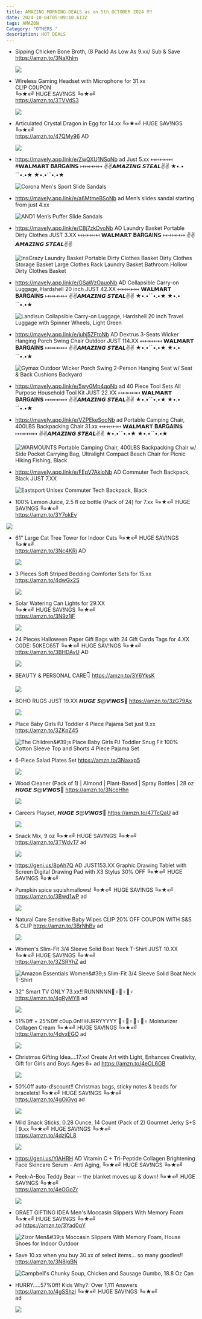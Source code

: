 ```yaml
---
title: AMAZING MORNING DEALS as on 5th OCTOBER 2024 ‼‼
date: 2024-10-04T05:09:10.613Z
tags: AMAZON
Category: "OTHERS "
description: HOT DEALS
---
```

* Sipping Chicken Bone Broth, (8 Pack) As Low As 9.xx/ Sub & Save
  https://amzn.to/3NaXhlm<!--StartFragment-->

  ![](https://m.media-amazon.com/images/I/71g7OyUe21L._SL1500_.jpg)
* Wireless Gaming Headset with Microphone for 31.xx\
  CL!P C0UPON\
  ╚»★«╝ HUGE SAV!NGS ╚»★«╝\
  https://amzn.to/3TVVdS3<!--StartFragment-->

  ![](https://m.media-amazon.com/images/I/61hRlwVl79L._AC_SL1500_.jpg)
* Articulated Crystal Dragon in Egg for 14.xx
  ╚»★«╝ HUGE SAV!NGS ╚»★«╝\
  https://amzn.to/47QMy96     AD<!--StartFragment-->

  ![](https://m.media-amazon.com/images/I/61r+78E1iyL._SL1500_.jpg)
* https://mavely.app.link/e/ZwQXU1NSoNb   ad 
  Just 5.xx
  ↤↤↤↤↤ #𝗪𝗔𝗟𝗠𝗔𝗥𝗧 𝐁𝐀𝐑𝐆𝐀𝐈𝐍𝗦  ↦↦↦↦↦
  ✌✌𝘼𝙈𝘼𝙕𝙄𝙉𝙂 𝙎𝙏𝙀𝘼𝙇✌✌
  ★•.•´¯•.•★ ★•.•´¯•.•★<!--StartFragment-->

  ![Corona Men's Sport Slide Sandals](https://i5.walmartimages.com/seo/Corona-Men-s-Sport-Slide-Sandals_b519469c-ee40-4738-8b12-aa31a588f6f4.fa0a0a1bbbe1bfd11ec52d654a4f8732.jpeg?odnHeight=2000&odnWidth=2000&odnBg=FFFFFF)
* https://mavely.app.link/e/a6MtmeBSoNb    ad
  Men’s slides sandal starting from just 4.xx <!--StartFragment-->

  ![AND1 Men’s Puffer Slide Sandals](https://i5.walmartimages.com/seo/AND1-Men-s-Puffer-Slide-Sandals_cfa38a13-d364-4ae0-826a-2cd5341f4f4a.f4d44c2e3e99a7cca2d028bfc9e883df.jpeg?odnHeight=2000&odnWidth=2000&odnBg=FFFFFF)
* https://mavely.app.link/e/CBj7zkDvoNb   AD
  Laundry Basket Portable Dirty Clothes  JUST 3.XX
  ↤↤↤↤↤ 𝗪𝗔𝗟𝗠𝗔𝗥𝗧 𝐁𝐀𝐑𝐆𝐀𝐈𝐍𝗦  ↦↦↦↦↦
  ✌✌𝘼𝙈𝘼𝙕𝙄𝙉𝙂 𝙎𝙏𝙀𝘼𝙇✌✌<!--StartFragment-->

  ![InsCrazy Laundry Basket Portable Dirty Clothes Basket Dirty Clothes Storage Basket Large Clothes Rack Laundry Basket Bathroom Hollow Dirty Clothes Basket](https://i5.walmartimages.com/seo/InsCrazy-Laundry-Basket-Portable-Dirty-Clothes-Storage-Large-Rack-Bathroom-Hollow_5c281f09-c98d-44b4-be26-ed2c654f0568.dad545de6ed3d714e5ba3fde9602bb9d.jpeg?odnHeight=2000&odnWidth=2000&odnBg=FFFFFF)
* https://mavely.app.link/e/GSaWzOauoNb   AD
  Collapsible Carry-on Luggage, Hardshell 20 inch 
  JUST 42.XX
  ↤↤↤↤↤ 𝗪𝗔𝗟𝗠𝗔𝗥𝗧 𝐁𝐀𝐑𝐆𝐀𝐈𝐍𝗦  ↦↦↦↦↦
  ✌✌𝘼𝙈𝘼𝙕𝙄𝙉𝙂 𝙎𝙏𝙀𝘼𝙇✌✌
  ★•.•´¯•.•★ ★•.•´¯•.•★<!--StartFragment-->

  ![Landisun Collapsible Carry-on Luggage, Hardshell 20 inch Travel Luggage with Spinner Wheels, Light Green](https://i5.walmartimages.com/seo/Landisun-Collapsible-Carry-on-Luggage-Water-and-Impact-Resistant-Hardshell-20-inch-Carry-On-Luggage-with-Spinner-Wheels-Light-Green_6b6a79c9-b7e6-4526-8f50-457ed766684d.f340c2403e776f11a5c6d394e9a8e91a.jpeg?odnHeight=2000&odnWidth=2000&odnBg=FFFFFF)
* https://mavely.app.link/e/juhj5ZFtoNb    AD
  Dextrus 3-Seats Wicker Hanging Porch Swing Chair Outdoor JUST  114.XX
  ↤↤↤↤↤ 𝗪𝗔𝗟𝗠𝗔𝗥𝗧 𝐁𝐀𝐑𝐆𝐀𝐈𝐍𝗦  ↦↦↦↦↦
  ✌✌𝘼𝙈𝘼𝙕𝙄𝙉𝙂 𝙎𝙏𝙀𝘼𝙇✌✌
  ★•.•´¯•.•★ ★•.•´¯•.•★<!--StartFragment-->

  ![Gymax Outdoor Wicker Porch Swing 2-Person Hanging Seat w/ Seat & Back Cushions Backyard](https://i5.walmartimages.com/seo/Gymax-Outdoor-Wicker-Porch-Swing-2-Person-Hanging-Seat-w-Seat-Back-Cushions-Backyard_819b8200-a73b-4943-93b9-33d0b8f3ffc1.a357dbdddb70a12f5d5b3a20452c4eb6.jpeg?odnHeight=2000&odnWidth=2000&odnBg=FFFFFF)
* https://mavely.app.link/e/5wy0Mp4qoNb    ad
  40 Piece Tool Sets All Purpose Household Tool Kit JUST 22.XX
  ↤↤↤↤↤ 𝗪𝗔𝗟𝗠𝗔𝗥𝗧 𝐁𝐀𝐑𝐆𝐀𝐈𝐍𝗦  ↦↦↦↦↦
  ✌✌𝘼𝙈𝘼𝙕𝙄𝙉𝙂 𝙎𝙏𝙀𝘼𝙇✌✌
  ★•.•´¯•.•★ ★•.•´¯•.•★
* https://mavely.app.link/e/VZPEkeSooNb  ad
  Portable Camping Chair, 400LBS Backpacking Chair  31.xx
  ↤↤↤↤↤ 𝗪𝗔𝗟𝗠𝗔𝗥𝗧 𝐁𝐀𝐑𝐆𝐀𝐈𝐍𝗦  ↦↦↦↦↦
  ✌✌𝘼𝙈𝘼𝙕𝙄𝙉𝙂 𝙎𝙏𝙀𝘼𝙇✌✌
  ★•.•´¯•.•★ ★•.•´¯•.•★<!--StartFragment-->

  ![WARMOUNTS Portable Camping Chair, 400LBS Backpacking Chair w/ Side Pocket Carrying Bag, Ultralight Compact Beach Chair for Picnic Hiking Fishing, Black](https://i5.walmartimages.com/seo/WARMOUNTS-Portable-Camping-Chair-400LBS-Folding-Backpacking-Chair-w-Side-Pocket-Carrying-Bag-Ultralight-Compact-Beach-Picnic-Hiking-Fishing-Black_d05d6637-6cfd-44c0-9e0e-18b1a9cbdeab.4f4065d57e7f60016184f7da04af1cb8.jpeg?odnHeight=2000&odnWidth=2000&odnBg=FFFFFF)
* https://mavely.app.link/e/FEpV7AkloNb        AD
  Commuter Tech Backpack, Black JUST 7.XX<!--StartFragment-->

  ![Eastsport Unisex Commuter Tech Backpack, Black](https://i5.walmartimages.com/seo/Eastsport-Unisex-Commuter-Tech-Backpack-Black_d06c7f24-54f9-40e3-8b64-04d95f00df17.46fff0884dee127e7b7d4203a51a9e7e.jpeg?odnHeight=2000&odnWidth=2000&odnBg=FFFFFF)
* 100% Lemon Juice, 2.5 fl oz bottle (Pack of 24) for 7.xx
  ╚»★«╝ HUGE SAV!NGS ╚»★«╝\
  https://amzn.to/3Y7okEv<!--StartFragment-->

![](https://m.media-amazon.com/images/I/818u8RQ3DsS._SL1500_.jpg)

* 61" Large Cat Tree Tower for Indoor Cats
  ╚»★«╝ HUGE SAV!NGS ╚»★«╝\
  https://amzn.to/3Nc4KRi   AD<!--StartFragment-->

  ![](https://m.media-amazon.com/images/I/71fQQZaufnL._AC_SL1500_.jpg)
* 3 Pieces Soft Striped Bedding Comforter Sets for 15.xx 
  https://amzn.to/4dwGx2S<!--StartFragment-->

  ![](https://m.media-amazon.com/images/I/81Syp19NwQL._AC_SL1500_.jpg)
* Solar Watering Can Lights for 29.XX\
  ╚»★«╝ HUGE SAV!NGS ╚»★«╝\
  https://amzn.to/3N9z1jF<!--StartFragment-->

  ![](https://m.media-amazon.com/images/I/810GJsJqMDL._AC_SL1500_.jpg)
* 24 Pieces Halloween Paper Gift Bags with 24 Gift Cards Tags for 4.XX\
  C0DE: 50KEC65T
  ╚»★«╝ HUGE SAV!NGS ╚»★«╝\
  https://amzn.to/3BHDAyU      AD<!--StartFragment-->

  ![](https://m.media-amazon.com/images/I/71YSgDFFhFL._AC_SL1500_.jpg)
* BEAUTY & PERSONAL CARE👇
  https://amzn.to/3Y6YksK<!--StartFragment-->

  ![](https://m.media-amazon.com/images/S/al-na-9d5791cf-3faf/2ba67971-c4e0-44a3-96fb-ff8b67b924e8._CR493,257,2254,1181_SX507_QL70_.jpg)
* BOHO RUGS JUST 19.XX
  𝙃𝙐𝙂𝙀 𝙎@𝙑!𝙉𝙂𝙎🚨
  https://amzn.to/3zG79Ax<!--StartFragment-->

  ![](https://m.media-amazon.com/images/I/A14SYj9TCNL._AC_SL1500_.jpg)
* Place Baby Girls PJ Toddler 4 Piece Pajama Set just 9.xx
  https://amzn.to/3ZKpZ45<!--StartFragment-->

  ![The Children\&#39;s Place Baby Girls PJ Toddler Snug Fit 100% Cotton Sleeve Top and Shorts 4 Piece Pajama Set](https://m.media-amazon.com/images/I/710ZqNnrCPL._AC_SX522_.jpg)
* 6-Piece Salad Plates Set
  https://amzn.to/3Naxxp5<!--StartFragment-->

  ![](https://m.media-amazon.com/images/I/418KI2pVE0L._AC_SL1000_.jpg)
* Wood Cleaner (Pack of 1) | Almond | Plant-Based | Spray Bottles | 28 oz
  𝙃𝙐𝙂𝙀 𝙎@𝙑!𝙉𝙂𝙎🚨
  https://amzn.to/3NceHhn<!--StartFragment-->

  ![](https://m.media-amazon.com/images/I/719hnm2x6mL._AC_SL1500_.jpg)
* Careers Playset,
  𝙃𝙐𝙂𝙀 𝙎@𝙑!𝙉𝙂𝙎🚨
  https://amzn.to/47TcQaU  ad<!--StartFragment-->

  ![](https://m.media-amazon.com/images/I/51wDztT4NML._AC_SL1000_.jpg)
* Snack Mix, 9 oz
  ╚»★«╝ HUGE SAV!NGS ╚»★«╝\
  https://amzn.to/3TWdvT7  ad<!--StartFragment-->

  ![](https://m.media-amazon.com/images/I/81OAIkCT+hL._SL1500_.jpg)
* https://geni.us/8pAh7Q   AD
  JUST153.XX
  Graphic Drawing Tablet with Screen Digital Drawing Pad with X3 Stylus 
  30% OFF
  ╚»★«╝ HUGE SAV!NGS ╚»★«╝   
* Pumpkin spice squishmallows!
  ╚»★«╝ HUGE SAV!NGS ╚»★«╝\
  https://amzn.to/3Bwd1wP  ad<!--StartFragment-->

  ![](https://m.media-amazon.com/images/I/81GO6Ac05qL._AC_SL1500_.jpg)
* Natural Care Sensitive Baby Wipes
  CLIP 20% OFF  COUPON WITH S&S & CLIP 
  https://amzn.to/3BrNhBv  ad<!--StartFragment-->

  ![](https://m.media-amazon.com/images/I/81GwG5a-jfL._SL1500_.jpg)
* Women's Slim-Fit 3/4 Sleeve Solid Boat Neck T-Shirt  JUST 10.XX
  ╚»★«╝ HUGE SAV!NGS ╚»★«╝\
  https://amzn.to/3ZSRYhZ  ad<!--StartFragment-->

  ![Amazon Essentials Women\&#39;s Slim-Fit 3/4 Sleeve Solid Boat Neck T-Shirt](https://m.media-amazon.com/images/I/71KTeRxuD6L._AC_SX522_.jpg)
* 32" Smart TV ONLY 73.xx!! RUNNNNN🏃♀🏃♀🏃♀ 
  https://amzn.to/4gRyMY8  ad<!--StartFragment-->

  ![](https://m.media-amazon.com/images/I/815E5aShTqL._AC_SL1500_.jpg)
* 51%0ff + 25%0ff c0up.0n!! HURRYYYYY 🏃♀🏃♀🏃♀🏃♀
  Moisturizer Collagen Cream
  ╚»★«╝ HUGE SAV!NGS ╚»★«╝\
  https://amzn.to/4dvxEGO      ad<!--StartFragment-->

  ![](https://m.media-amazon.com/images/I/71IX7on+qvL._SL1500_.jpg)
* Christmas Gifting Idea….17.xx!
  Create Art with Light, Enhances Creativity, Gift for Girls and Boys Ages 6+
  ad
  https://amzn.to/4eOL6GB<!--StartFragment-->

  ![](https://m.media-amazon.com/images/I/816dqONZ0hL._AC_SL1500_.jpg)
* 50%0ff auto-d!scount!!
  Christmas bags, sticky notes & beads for bracelets!
  ╚»★«╝ HUGE SAV!NGS ╚»★«╝\
  https://amzn.to/4gOiGyq   ad<!--StartFragment-->

  ![](https://m.media-amazon.com/images/I/51sB8yt-sKL._SR400,400_.jpg)
* Mild Snack Sticks, 0.28 Ounce, 14 Count (Pack of 2) Gourmet Jerky
  S+S | 9.xx 
  ╚»★«╝ HUGE SAV!NGS ╚»★«╝\
  https://amzn.to/4dzjQL8<!--StartFragment-->

  ![](https://m.media-amazon.com/images/I/71exu6t0xQL._SL1200_.jpg)
* https://geni.us/YlAHRH   AD
  Vitamin C + Tri-Peptide Collagen Brightening Face Skincare Serum - Anti Aging,
  ╚»★«╝ HUGE SAV!NGS ╚»★«╝   
* Peek-A-Boo Teddy Bear -- the blanket moves up & down!
  ╚»★«╝ HUGE SAV!NGS ╚»★«╝\
  https://amzn.to/4eOGoZr<!--StartFragment-->

  ![](https://m.media-amazon.com/images/I/71b6CZEwgtL._AC_SL1500_.jpg)
* GRAET GIFTING IDEA
  Men's Moccasin Slippers With Memory Foam
  ╚»★«╝ HUGE SAV!NGS ╚»★«╝\
  ad
  https://amzn.to/3Yad0qY<!--StartFragment-->

  ![Zizor Men\&#39;s Moccasin Slippers With Memory Foam, House Shoes for Indoor Outdoor](https://m.media-amazon.com/images/I/716T0tA5NkL._AC_SY500_.jpg)
* Save 10.xx when you buy 30.xx of select items... so many goodies!!
  https://amzn.to/3N8lgBN<!--StartFragment-->

  ![Campbell's Chunky Soup, Chicken and Sausage Gumbo, 18.8 Oz Can](https://m.media-amazon.com/images/I/51lwyOmxsRL.jpg)
* HURRY…..57%0ff! 
  Kids Why?: Over 1,111 Answers
  https://amzn.to/4gSShzl
  ╚»★«╝ HUGE SAV!NGS ╚»★«╝\
  ad<!--StartFragment-->

  ![](https://m.media-amazon.com/images/I/71mt4S6QXzL._SL1304_.jpg)